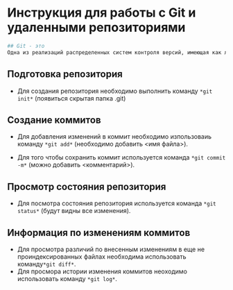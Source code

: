 # Инструкция для работы с Git и удаленными репозиториями

```sh
## Git - это
Одна из реализаций распределенных систем контроля версий, имеющая как локальные, так и удаленные репозитории.
```
## Подготовка репозитория 
 * Для создания репозитория необходимо выполнить команду `*git init*` (появиться скрытая папка .git)

## Создание коммитов
 * Для добавления изменений в коммит необходимо изпользоваиь команду `*git add*` (необходимо добавить <имя файла>). 

 * Для того чтобы сохранить коммит используется команда `*git commit -m*` (можно добавить <комментарий>).

 ## Просмотр состояния репозитория
  * Для посмотра  состояния репозитория используется команда `*git status*` (будут видны все изменения).

## Информация по  изменениям коммитов
 * Для просмотра различий по внесенным изменениям в еще не проиндексированных файлах необходима использовать команду`*git diff*`.
 * Для просмора истории изменения коммитов неоходимо использовать команду `*git log*`.
 